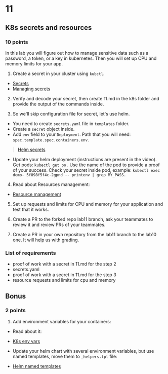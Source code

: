 # 11

## K8s secrets and resources

### 10 points

In this lab you will figure out how to manage sensitive data such as a password, a token, or a key in kubernetes. Then you will set up CPU and memory limits for your app.

1. Create a secret in your cluster using `kubctl`.

* [Secrets](https://kubernetes.io/docs/concepts/configuration/secret/)
* [Managing secrets](https://kubernetes.io/docs/tasks/configmap-secret/managing-secret-using-kubectl/#decoding-secret)

2. Verify and decode your secret, then create 11.md in the k8s folder and provide the output of the commands inside.

3. So we'll skip configuration file for secret, let's use helm.

* You need to create `secrets.yaml` file in `templates` folder.
* Create a `secret` object inside.
* Add `env` field to your `Deployment`. Path that you will need: `spec.template.spec.containers.env.`

> [Helm secrets](https://www.youtube.com/watch?v=hRSlKRvYe1A)

* Update your helm deployment (instructions are present in the video). Get pods: `kubectl get po.` Use the name of the pod to provide a proof of your success. Check your secret inside pod, example: `kubectl exec demo- 5f898f5f4c-2gpnd -- printenv | grep MY_PASS.`

4. Read about Resources management:

* [Resource management](https://kubernetes.io/docs/concepts/configuration/manage-resources-containers/)

5. Set up requests and limits for CPU and memory for your application and test that it works.

6. Create a PR to the forked repo lab11 branch, ask your teammates to review it and review PRs of your teammates.

7. Create a PR in your own repository from the lab11 branch to the lab10 one. It will help us with grading.

### List of requirements

* proof of work with a secret in 11.md for the step 2
* secrets.yaml
* proof of work with  a secret in 11.md for the step 3
* resource requests and limits for cpu and memory

## Bonus

### 2 points

1. Add environment variables for your containers:

* Read about it:

* [K8s env vars](https://kubernetes.io/docs/tasks/inject-data-application/define-environment-variable-container/)

* Update your helm chart with several environment variables, but use named templates, move them to `_helpers.tpl` file:
* [Helm named templates](https://helm.sh/docs/chart_template_guide/named_templates/)